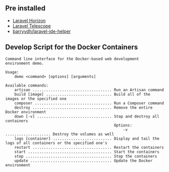 ## Pre installed

- [Laravel Horizon](https://laravel.com/docs/8.x/horizon)
- [Laravel Telescope](https://laravel.com/docs/8.x/telescope)
- [barryvdh/laravel-ide-helper](https://github.com/barryvdh/laravel-ide-helper)


## Develop Script for the Docker Containers

```
Command line interface for the Docker-based web development environment demo.

Usage:
    demo <command> [options] [arguments]

Available commands:
    artisan ................................... Run an Artisan command
    build [image] ............................. Build all of the images or the specified one
    composer .................................. Run a Composer command
    destroy ................................... Remove the entire Docker environment
    down [-v] ................................. Stop and destroy all containers
                                                Options:
                                                    -v .................... Destroy the volumes as well
    logs [container] .......................... Display and tail the logs of all containers or the specified one's
    restart ................................... Restart the containers
    start ..................................... Start the containers
    stop ...................................... Stop the containers
    update .................................... Update the Docker environment
```

